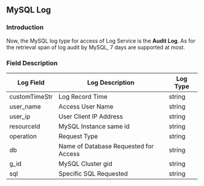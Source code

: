 ## MySQL Log
### Introduction
Now, the MySQL log type for access of Log Service is the **Audit Log**. As for the retrieval span of log audit by MySQL, 7 days are supported at most.

### Field Description
Log Field | Log Description | Log Type
-- | -- | --
customTimeStr | Log Record Time | string
user_name | Access User Name | string
user_ip | User Client IP Address | string
resourceId | MySQL Instance same id | string
operation | Request Type | string
db | Name of Database Requested for Access | string
g_id | MySQL Cluster gid | string
sql | Specific SQL Requested | string
